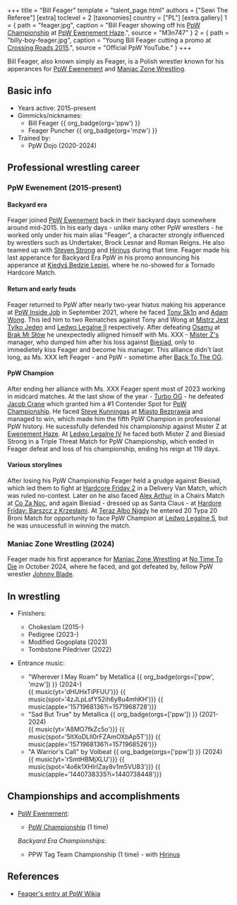 +++
title = "Bill Feager"
template = "talent_page.html"
authors = ["Sewi The Referee"]
[extra]
toclevel = 2
[taxonomies]
country = ["PL"]
[extra.gallery]
1 = { path = "feager.jpg", caption = "Bill Feager showing off his [PpW Championship](@/c/ppw-championship.md) at [PpW Ewenement Haze](@/e/ppw/2024-04-20-ppw-ewenement-haze.md).", source = "M3n747" }
2 = { path = "billy-boy-feager.jpg", caption = "Young Bill Feager cutting a promo at [Crossing Roads 2015](@/e/ppw/2015-08-31-ppw-crossing-roads-2015.md).", source = "Official PpW YouTube." }
+++

Bill Feager, also known simply as Feager, is a Polish wrestler known for his apperances for [PpW Ewenement](@/o/ppw.md) and [Maniac Zone Wrestling](@/o/mzw.md).

## Basic info

* Years active: 2015-present
* Gimmicks/nicknames:
  - Bill Feager {{ org_badge(org='ppw') }}
  - Feager Puncher {{ org_badge(org='mzw') }}
* Trained by:
  - PpW Dojo (2020-2024)
 
## Professional wrestling career

### PpW Ewenement (2015-present)

#### Backyard era

Feager joined [PpW Ewenement](@/o/ppw.md) back in their backyard days somewhere around mid-2015. In his early days - unlike many other PpW wrestlers - he worked only under his main alias "Feager", a character strongly influenced by wrestlers such as Undertaker, Brock Lesnar and Roman Reigns. He also teamed up with [Steven Strong](@/w/biesiad.md) and [Hirinus](@/w/mister-z.md) during that time. Feager made his last apperance for Backyard Era PpW in his promo announcing his apperance at [Kiedyś Będzie Lepiej](@//e/ppw/2019-07-13-ppw-kiedys-bedzie-lepiej.md), where he no-showed for a Tornado Hardcore Match. 

#### Return and early feuds

Feager returned to PpW after nearly two-year hiatus making his apperance at [PpW Inside Job](@/e/ppw/2021-09-11-ppw-inside-job.md) in September 2021, where he faced [Tony Sk1n](@/w/tony-sk1n.md) and [Adam Wong](@/w/adam-wong.md). This led him to two Rematches against Tony and Wong at [Mistrz Jest Tylko Jeden](@/e/ppw/2022-03-12-ppw-mistrz-jest-tylko-jeden.md) and [Ledwo Legalne II](@/e/ppw/2022-05-21-ppw-ledwo-legalne-ii.md) respectively. After defeating [Osamu](@/w/osamu.md) at [Brak Mi Słów](@/e/ppw/2022-09-10-ppw-brak-mi-slow.md) he unexpectedly alligned himself with Ms. XXX - [Mister Z's](@/w/mister-z.md) manager, who dumped him after his loss against [Biesiad](@/w/biesiad.md), only to immedietely kiss Feager and become his manager. This alliance didn't last long, as Ms. XXX left Feager - and PpW - sometime after [Back To The OG](@/e/ppw/2023-02-04-ppw-back-to-the-og.md).

#### PpW Champion

After ending her alliance with Ms. XXX Feager spent most of 2023 working in midcard matches. At the last show of the year - [Turbo OG](@/e/ppw/2023-12-08-ppw-turbo-og.md) - he defeated [Jacob Crane](@/w/jacob-crane.md) which granted him a #1 Contender Spot for [PpW Championship](@/w/ppw-championship.md). He faced [Steve Kunningas](@/w/steve-kunningas.md) at [Miasto Bezprawia](@/e/ppw/2024-02-10-ppw-miasto-bezprawia.md) and managed to win, which made him the fifth PpW Champion in professional PpW history. He sucessfully defended his championship against Mister Z at [Ewenement Haze](@/e/ppw/2024-04-20-ppw-ewenement-haze.md). At [Ledwo Legalne IV](@/e/ppw/2024-06-08-ppw-ledwo-legalne-4.md) he faced both Mister Z and Biesiad Strong in a Triple Threat Match for PpW Championship, which ended in Feager defeat and loss of his championship, ending his reign at 119 days. 

#### Various storylines

After losing his PpW Championship Feager held a grudge against Biesiad, which led them to fight at [Hardcore Friday 2](@/e/ppw/2024-09-20-ppw-hardcore-friday-2.md) in a Delivery Van Match, which was ruled no-contest. Later on he also faced [Alex Arthur](@/w/alex-arthur.md) in a Chairs Match at [Co Za Noc](@/e/ppw/2024-10-26-ppw-co-za-noc.md), and again Biesiad - dressed up as Santa Claus - at [Hardore Friday: Barszcz z Krzesłami](@/e/ppw/2024-12-06-ppw-hardcore-friday-barszcz-z-krzeslami.md). At [Teraz Albo Nigdy](@/e/ppw/2025-03-15-ppw-teraz-albo-nigdy.md) he entered 20 Typa 20 Broni Match for opportunity to face PpW Champion at [Ledwo Legalne 5](@/e/ppw/2025-06-07-ppw-ledwo-legalne-5.md), but he was unsucessfull in winning the match.

### Maniac Zone Wrestling (2024)

Feager made his first apperance for [Maniac Zone Wrestling](@/o/mzw.md) at [No Time To Die](@/e/mzw/2024-10-12-mzw-no-time-to-die.md) in October 2024, where he faced, and got defeated by, fellow PpW wrestler [Johnny Blade](@/w/johnny-blade.md). 

## In wrestling

* Finishers:
  - Chokeslam (2015-)
  - Pedigree (2023-)
  - Modified Gogoplata (2023)
  - Tombstone Piledriver (2022)

* Entrance music:
  - "Wherever I May Roam" by Metallica
     {{ org_badge(orgs=['ppw', 'mzw']) }} (2024-) <br>
     {{ music(yt='dHUHxTiPFUU')}}
     {{ music(spot='4zJLpLsfY52ih6y8u4mhKH')}}
     {{ music(apple='1571968136?i=1571968728')}}
  - "Sad But True" by Metallica
   {{ org_badge(orgs=['ppw']) }} (2021-2024) <br>
   {{ music(yt='A8MO7fkZc5o')}}
   {{ music(spot='5ltXoDLlI0rFZAmOXbAp5T')}}
   {{ music(apple='1571968136?i=1571968526')}}
  - "A Warrior's Call" by Volbeat
   {{ org_badge(orgs=['ppw']) }} (2024) <br>
   {{ music(yt='rSmtHBMjXLU')}}
   {{ music(spot='4o6k1XHlrIZay8v1m5VU83')}}
   {{ music(apple='1440738335?i=1440738448')}}

## Championships and accomplishments

* [PpW Ewenement](@/o/ppw.md):
  - [PpW Championship](@/c/ppw-championship.md) (1 time)
 
  _Backyard Era Championships_:
  - PPW Tag Team Championship (1 time) - with [Hirinus](@/w/mister-z.md)

## References

* [Feager's entry at PpW Wikia](https://ppw-fandom.tpwres.pl/feager)
